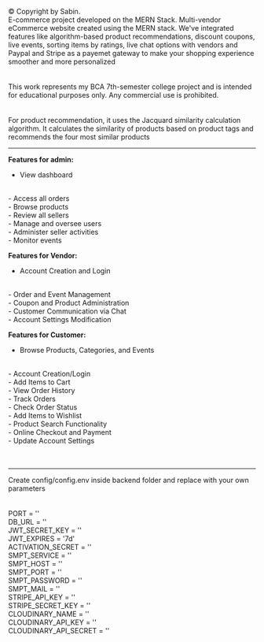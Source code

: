 © Copyright by Sabin.
<br> 
E-commerce project developed on the MERN Stack.  Multi-vendor eCommerce website created using the MERN stack. We've integrated features like algorithm-based product recommendations, discount coupons, live events, sorting items by ratings, live chat options with vendors and Paypal and Stripe as a payemet gateway to make your shopping experience smoother and more personalized
<br>
<br>
<br>
This work represents my BCA 7th-semester college project and is intended for educational purposes only. Any commercial use is prohibited. 
<br>
<br>
<br>
For product recommendation, it uses the Jacquard similarity calculation algorithm. It calculates the similarity of products based on product tags and recommends the four most similar products
<br>

 -----------------------------------------------------------

**Features for admin:**
<br> 
- View dashboard
<br> 
- Access all orders
<br> 
- Browse products
<br> 
- Review all sellers
<br> 
- Manage and oversee users
<br> 
- Administer seller activities
<br> 
- Monitor events

<br>

**Features for Vendor:** 
<br>
- Account Creation and Login 
<br>
- Order and Event Management
<br>
- Coupon and Product Administration
<br>
- Customer Communication via Chat
<br>
- Account Settings Modification
<br>

**Features for Customer:**
<br>
- Browse Products, Categories, and Events
<br>
- Account Creation/Login
<br>
- Add Items to Cart
<br>
- View Order History
<br>
- Track Orders
<br>
- Check Order Status
<br>
- Add Items to Wishlist
<br>
- Product Search Functionality
<br>
- Online Checkout and Payment
<br>
- Update Account Settings
<br>
<br>
<br>
 
 -----------------------------------------------------------
 Create config/config.env inside backend folder and replace with your own parameters 
<br>
<br>
<br>
PORT = ''
<br>
DB_URL = ''
<br>
JWT_SECRET_KEY = ''
<br>
JWT_EXPIRES = '7d'
<br>
ACTIVATION_SECRET = ''
<br>
SMPT_SERVICE = ''
<br>
SMPT_HOST = ''
<br>
SMPT_PORT = ''
<br>
SMPT_PASSWORD = ''
<br>
SMPT_MAIL = ''
<br>
STRIPE_API_KEY = ''
<br>
STRIPE_SECRET_KEY = ''
<br>
CLOUDINARY_NAME = ''
<br>
CLOUDINARY_API_KEY = ''
<br>
CLOUDINARY_API_SECRET = '' 
<br>
